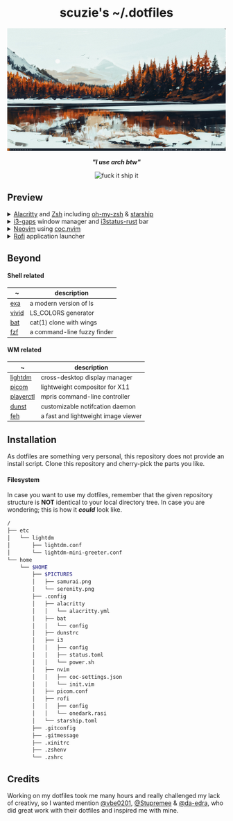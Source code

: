 <div align="center">

# scuzie's ~/.dotfiles

</div>

![desktop](screenshots/desktop.png)

<div align="center">

***"I use arch btw"***

![fuck it ship it](https://img.shields.io/badge/Fuck%20it-Ship%20it-blueviolet)

</div>

## Preview

<details>
    <summary><a href="https://github.com/alacritty/alacritty">Alacritty</a> and <a href="https://github.com/zsh-users/zsh">Zsh</a> including <a href="https://github.com/ohmyzsh/ohmyzsh">oh-my-zsh</a> & <a href="https://github.com/starship/starship">starship</a></summary>
    <p><img src="screenshots/desktop.png"></p>
</details>

<details>
    <summary><a href="https://github.com/Airblader/i3">i3-gaps</a> window manager and <a href="https://github.com/greshake/i3status-rust">i3status-rust</a> bar</summary>
    <p><img src="screenshots/desktop.png"></p>
</details>

<details>
    <summary><a href="https://github.com/neovim/neovim">Neovim</a> using <a href="https://github.com/neoclide/coc.nvim">coc.nvim</a></summary>
    <p><img src="screenshots/desktop.png"></p>
</details>

<details>
    <summary><a href="https://github.com/davatorium/rofi">Rofi</a> application launcher</summary>
    <p><img src="screenshots/desktop.png"></p>
</details>

## Beyond

#### Shell related

~ | description
--|------------
[exa](https://github.com/ogham/exa) | a modern version of ls
[vivid](https://github.com/sharkdp/vivid) | LS_COLORS generator
[bat](https://github.com/sharkdp/bat) | cat(1) clone with wings
[fzf](https://github.com/junegunn/fzf) | a command-line fuzzy finder

#### WM related

~ | description
--|------------
[lightdm](https://github.com/canonical/lightdm) | cross-desktop display manager
[picom](https://github.com/yshui/picom) | lightweight compositor for X11
[playerctl](https://github.com/altdesktop/playerctl) | mpris command-line controller
[dunst](https://github.com/dunst-project/dunst) | customizable notifcation daemon
[feh](https://github.com/derf/feh) | a fast and lightweight image viewer

## Installation

As dotfiles are something very personal, this repository does not provide an install script.
Clone this repository and cherry-pick the parts you like.

#### Filesystem

In case you want to use my dotfiles, remember that the given repository structure is **NOT** identical 
to your local directory tree. In case you are wondering; this is how it ***could*** look like.

```bash
/
├── etc
│   └── lightdm
│       ├── lightdm.conf
│       └── lightdm-mini-greeter.conf
└── home
    └── $HOME
        ├── $PICTURES
        │   ├── samurai.png
        │   └── serenity.png
        ├── .config
        │   ├── alacritty
        │   │   └── alacritty.yml
        │   ├── bat
        │   │   └── config
        │   ├── dunstrc
        │   ├── i3
        │   │   ├── config
        │   │   ├── status.toml
        │   │   └── power.sh
        │   ├── nvim
        │   │   ├── coc-settings.json
        │   │   └── init.vim
        │   ├── picom.conf
        │   ├── rofi
        │   │   ├── config
        │   │   └── onedark.rasi
        │   └── starship.toml
        ├── .gitconfig
        ├── .gitmessage
        ├── .xinitrc
        ├── .zshenv
        └── .zshrc
```

## Credits

Working on my dotfiles took me many hours and really challenged my lack of creativy, so 
I wanted mention [@vbe0201](https://github.com/vbe0201/dotfiles), [@Stupremee](https://github.com/Stupremee/dotfiles) &
[@da-edra](https://github.com/da-edra/dotfiles), who did great work with their dotfiles and inspired me with mine. 

